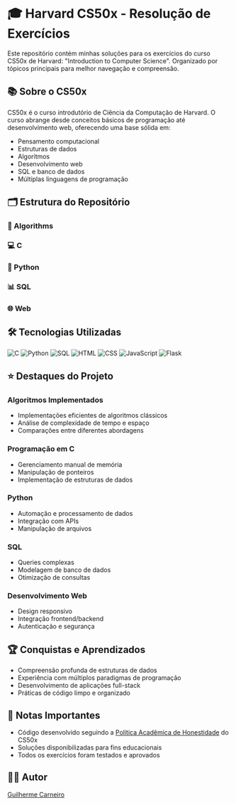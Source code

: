 # 🎓 Harvard CS50x - Resolução de Exercícios

Este repositório contém minhas soluções para os exercícios do curso CS50x de Harvard: "Introduction to Computer Science". Organizado por tópicos principais para melhor navegação e compreensão.

## 📚 Sobre o CS50x

CS50x é o curso introdutório de Ciência da Computação de Harvard. O curso abrange desde conceitos básicos de programação até desenvolvimento web, oferecendo uma base sólida em:
- Pensamento computacional
- Estruturas de dados
- Algoritmos
- Desenvolvimento web
- SQL e banco de dados
- Múltiplas linguagens de programação

## 🗂️ Estrutura do Repositório

### 🔄 Algorithms

### 💻 C

### 🐍 Python

### 📊 SQL

### 🌐 Web

## 🛠️ Tecnologias Utilizadas

![C](https://img.shields.io/badge/C-00599C?style=for-the-badge&logo=c&logoColor=white)
![Python](https://img.shields.io/badge/Python-14354C?style=for-the-badge&logo=python&logoColor=white)
![SQL](https://img.shields.io/badge/SQLite-07405E?style=for-the-badge&logo=sqlite&logoColor=white)
![HTML](https://img.shields.io/badge/HTML5-E34F26?style=for-the-badge&logo=html5&logoColor=white)
![CSS](https://img.shields.io/badge/CSS3-1572B6?style=for-the-badge&logo=css3&logoColor=white)
![JavaScript](https://img.shields.io/badge/JavaScript-F7DF1E?style=for-the-badge&logo=javascript&logoColor=black)
![Flask](https://img.shields.io/badge/Flask-000000?style=for-the-badge&logo=flask&logoColor=white)

## ⭐ Destaques do Projeto

### Algoritmos Implementados
- Implementações eficientes de algoritmos clássicos
- Análise de complexidade de tempo e espaço
- Comparações entre diferentes abordagens

### Programação em C
- Gerenciamento manual de memória
- Manipulação de ponteiros
- Implementação de estruturas de dados

### Python
- Automação e processamento de dados
- Integração com APIs
- Manipulação de arquivos

### SQL
- Queries complexas
- Modelagem de banco de dados
- Otimização de consultas

### Desenvolvimento Web
- Design responsivo
- Integração frontend/backend
- Autenticação e segurança

## 🏆 Conquistas e Aprendizados

- Compreensão profunda de estruturas de dados
- Experiência com múltiplos paradigmas de programação
- Desenvolvimento de aplicações full-stack
- Práticas de código limpo e organizado

## 📝 Notas Importantes

- Código desenvolvido seguindo a [Política Acadêmica de Honestidade](https://cs50.harvard.edu/x/2024/honesty/) do CS50x
- Soluções disponibilizadas para fins educacionais
- Todos os exercícios foram testados e aprovados

## 👨‍💻 Autor

[Guilherme Carneiro](https://github.com/guicarneiro11)
